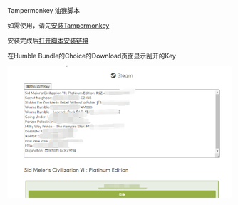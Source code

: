 Tampermonkey 油猴脚本

如需使用，请先[安装Tampermonkey](https://www.tampermonkey.net/) 

安装完成后[打开脚本安装链接](https://github.com/fooooxxxx/Humble-Bundle-Choice-Copy-Key/raw/master/HumbleChoiceCopyKey.js)

在Humble Bundle的Choice的Download页面显示刮开的Key

![效果截图](https://github.com/fooooxxxx/Humble-Bundle-Choice-Copy-Key/blob/master/res/HumblePrintscreen.png)